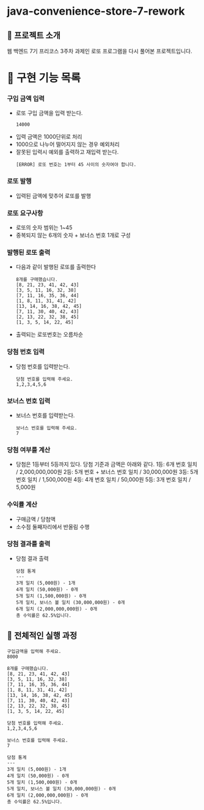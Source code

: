 # java-convenience-store-7-rework

## :sparkling_heart: 프로젝트 소개

웹 백엔드 7기 프리코스 3주차 과제인 로또 프로그램을 다시 풀어본 프로젝트입니다.

# :dart: 구현 기능 목록

### 구입 금액 입력

- 로또 구입 금액을 입력 받는다.
    ```
    14000
    ```
- 입력 금액은 1000단위로 처리
- 1000으로 나누어 떨어지지 않는 경우 예외처리
- 잘못된 입력시 예외를 출력하고 재입력 받는다.
    ```
    [ERROR] 로또 번호는 1부터 45 사이의 숫자여야 합니다.
    ```

### 로또 발행
- 입력된 금액에 맞추어 로또를 발행


### 로또 요구사항
- 로또의 숫자 범위는 1~45
- 중복되지 않는 6개의 숫자 + 보너스 번호 1개로 구성

### 발행된 로또 출력
- 다음과 같이 발행된 로또를 출력한다
    ```
    8개를 구매했습니다.
    [8, 21, 23, 41, 42, 43]
    [3, 5, 11, 16, 32, 38]
    [7, 11, 16, 35, 36, 44]
    [1, 8, 11, 31, 41, 42]
    [13, 14, 16, 38, 42, 45]
    [7, 11, 30, 40, 42, 43]
    [2, 13, 22, 32, 38, 45]
    [1, 3, 5, 14, 22, 45]
    ```
- 출력되는 로또번호는 오름차순

### 당첨 번호 입력
- 당첨 번호를 입력받는다.
    ```
    당첨 번호를 입력해 주세요.
    1,2,3,4,5,6
    ```

### 보너스 번호 입력
- 보너스 번호를 입력받는다.
    ```
    보너스 번호를 입력해 주세요.
    7
    ```
  
### 당첨 여부를 계산
- 당첨은 1등부터 5등까지 있다. 당첨 기준과 금액은 아래와 같다.
  1등: 6개 번호 일치 / 2,000,000,000원
  2등: 5개 번호 + 보너스 번호 일치 / 30,000,000원
  3등: 5개 번호 일치 / 1,500,000원
  4등: 4개 번호 일치 / 50,000원
  5등: 3개 번호 일치 / 5,000원

### 수익률 계산
- 구매금액 / 당첨액 
- 소수점 둘째자리에서 반올림 수행

### 당첨 결과를 출력
- 당첨 결과 출력
    ```
    당첨 통계
    ---
    3개 일치 (5,000원) - 1개
    4개 일치 (50,000원) - 0개
    5개 일치 (1,500,000원) - 0개
    5개 일치, 보너스 볼 일치 (30,000,000원) - 0개
    6개 일치 (2,000,000,000원) - 0개
    총 수익률은 62.5%입니다.
    ```



## :eyes: 전체적인 실행 과정

```
구입금액을 입력해 주세요.
8000

8개를 구매했습니다.
[8, 21, 23, 41, 42, 43] 
[3, 5, 11, 16, 32, 38] 
[7, 11, 16, 35, 36, 44] 
[1, 8, 11, 31, 41, 42] 
[13, 14, 16, 38, 42, 45] 
[7, 11, 30, 40, 42, 43] 
[2, 13, 22, 32, 38, 45] 
[1, 3, 5, 14, 22, 45]

당첨 번호를 입력해 주세요.
1,2,3,4,5,6

보너스 번호를 입력해 주세요.
7

당첨 통계
---
3개 일치 (5,000원) - 1개
4개 일치 (50,000원) - 0개
5개 일치 (1,500,000원) - 0개
5개 일치, 보너스 볼 일치 (30,000,000원) - 0개
6개 일치 (2,000,000,000원) - 0개
총 수익률은 62.5%입니다.

```
